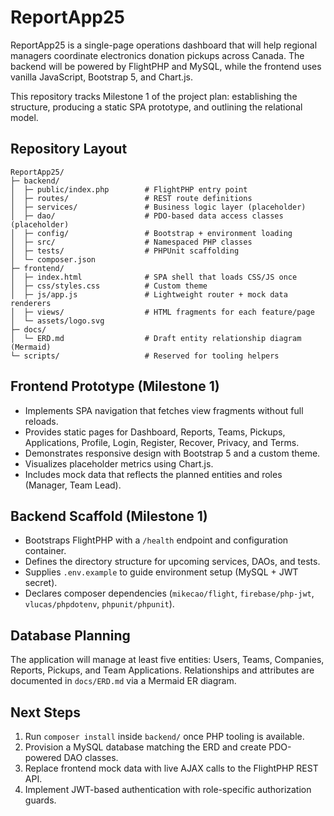 # ReportApp25

ReportApp25 is a single-page operations dashboard that will help regional managers coordinate electronics donation pickups across Canada. The backend will be powered by FlightPHP and MySQL, while the frontend uses vanilla JavaScript, Bootstrap 5, and Chart.js.

This repository tracks Milestone 1 of the project plan: establishing the structure, producing a static SPA prototype, and outlining the relational model.

## Repository Layout

```
ReportApp25/
├─ backend/
│  ├─ public/index.php        # FlightPHP entry point
│  ├─ routes/                 # REST route definitions
│  ├─ services/               # Business logic layer (placeholder)
│  ├─ dao/                    # PDO-based data access classes (placeholder)
│  ├─ config/                 # Bootstrap + environment loading
│  ├─ src/                    # Namespaced PHP classes
│  ├─ tests/                  # PHPUnit scaffolding
│  └─ composer.json
├─ frontend/
│  ├─ index.html              # SPA shell that loads CSS/JS once
│  ├─ css/styles.css          # Custom theme
│  ├─ js/app.js               # Lightweight router + mock data renderers
│  ├─ views/                  # HTML fragments for each feature/page
│  └─ assets/logo.svg
├─ docs/
│  └─ ERD.md                  # Draft entity relationship diagram (Mermaid)
└─ scripts/                   # Reserved for tooling helpers
```

## Frontend Prototype (Milestone 1)

- Implements SPA navigation that fetches view fragments without full reloads.
- Provides static pages for Dashboard, Reports, Teams, Pickups, Applications, Profile, Login, Register, Recover, Privacy, and Terms.
- Demonstrates responsive design with Bootstrap 5 and a custom theme.
- Visualizes placeholder metrics using Chart.js.
- Includes mock data that reflects the planned entities and roles (Manager, Team Lead).

## Backend Scaffold (Milestone 1)

- Bootstraps FlightPHP with a `/health` endpoint and configuration container.
- Defines the directory structure for upcoming services, DAOs, and tests.
- Supplies `.env.example` to guide environment setup (MySQL + JWT secret).
- Declares composer dependencies (`mikecao/flight`, `firebase/php-jwt`, `vlucas/phpdotenv`, `phpunit/phpunit`).

## Database Planning

The application will manage at least five entities: Users, Teams, Companies, Reports, Pickups, and Team Applications. Relationships and attributes are documented in `docs/ERD.md` via a Mermaid ER diagram.

## Next Steps

1. Run `composer install` inside `backend/` once PHP tooling is available.
2. Provision a MySQL database matching the ERD and create PDO-powered DAO classes.
3. Replace frontend mock data with live AJAX calls to the FlightPHP REST API.
4. Implement JWT-based authentication with role-specific authorization guards.
